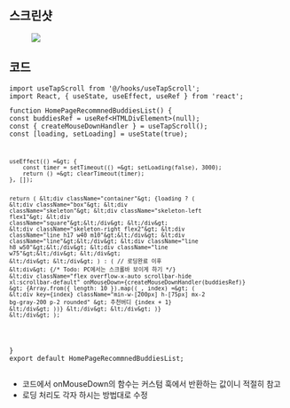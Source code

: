 <h2 data-ke-size="size26">스크린샷</h2>
<p><figure class="imageblock alignCenter" data-ke-mobileStyle="widthOrigin" data-origin-width="2188" data-origin-height="208"><span data-url="https://blog.kakaocdn.net/dn/ceaSPW/btsISNQaXZo/KKBQ7Fp0XbuZrSxT7dE1h1/img.png" data-phocus="https://blog.kakaocdn.net/dn/ceaSPW/btsISNQaXZo/KKBQ7Fp0XbuZrSxT7dE1h1/img.png"><img src="https://blog.kakaocdn.net/dn/ceaSPW/btsISNQaXZo/KKBQ7Fp0XbuZrSxT7dE1h1/img.png" srcset="https://img1.daumcdn.net/thumb/R1280x0/?scode=mtistory2&fname=https%3A%2F%2Fblog.kakaocdn.net%2Fdn%2FceaSPW%2FbtsISNQaXZo%2FKKBQ7Fp0XbuZrSxT7dE1h1%2Fimg.png" onerror="this.onerror=null; this.src='//t1.daumcdn.net/tistory_admin/static/images/no-image-v1.png'; this.srcset='//t1.daumcdn.net/tistory_admin/static/images/no-image-v1.png';" data-origin-width="2188" data-origin-height="208"/></span></figure>
</p>
<h2 data-ke-size="size26">코드</h2>
<pre id="code_1722389850208" class="typescript" data-ke-language="typescript" data-ke-type="codeblock"><code>import useTapScroll from '@/hooks/useTapScroll';
import React, { useState, useEffect, useRef } from 'react';
<p>function HomePageRecommnedBuddiesList() {
const buddiesRef = useRef&lt;HTMLDivElement&gt;(null);
const { createMouseDownHandler } = useTapScroll();
const [loading, setLoading] = useState(true);</p>
<pre><code>useEffect(() =&amp;gt; {
    const timer = setTimeout(() =&amp;gt; setLoading(false), 3000);
    return () =&amp;gt; clearTimeout(timer);
}, []);

return (
    &amp;lt;div className=&quot;container&quot;&amp;gt;
        {loading ? (
            &amp;lt;div className=&quot;box&quot;&amp;gt;
                &amp;lt;div className=&quot;skeleton&quot;&amp;gt;
                    &amp;lt;div className=&quot;skeleton-left flex1&quot;&amp;gt;
                        &amp;lt;div className=&quot;square&quot;&amp;gt;&amp;lt;/div&amp;gt;
                    &amp;lt;/div&amp;gt;
                    &amp;lt;div className=&quot;skeleton-right flex2&quot;&amp;gt;
                        &amp;lt;div className=&quot;line h17 w40 m10&quot;&amp;gt;&amp;lt;/div&amp;gt;
                        &amp;lt;div className=&quot;line&quot;&amp;gt;&amp;lt;/div&amp;gt;
                        &amp;lt;div className=&quot;line h8 w50&quot;&amp;gt;&amp;lt;/div&amp;gt;
                        &amp;lt;div className=&quot;line w75&quot;&amp;gt;&amp;lt;/div&amp;gt;
                    &amp;lt;/div&amp;gt;
                &amp;lt;/div&amp;gt;
            &amp;lt;/div&amp;gt;
        ) : (
            // 로딩완료 이후
            &amp;lt;div&amp;gt;
                {/* Todo: PC에서는 스크롤바 보이게 하기 */}
                &amp;lt;div
                    className=&quot;flex overflow-x-auto scrollbar-hide xl:scrollbar-default&quot;
                    onMouseDown={createMouseDownHandler(buddiesRef)}
                &amp;gt;
                    {Array.from({ length: 10 }).map((_, index) =&amp;gt; (
                        &amp;lt;div
                            key={index}
                            className=&quot;min-w-[200px] h-[75px] mx-2 bg-gray-200 p-2 rounded&quot;
                        &amp;gt;
                            추천버디 {index + 1}
                        &amp;lt;/div&amp;gt;
                    ))}
                &amp;lt;/div&amp;gt;
            &amp;lt;/div&amp;gt;
        )}
    &amp;lt;/div&amp;gt;
);
</code></pre>
<p>}
export default HomePageRecommnedBuddiesList;</code></pre></p>
<ul style="list-style-type: disc;" data-ke-list-type="disc">
<li>코드에서 onMouseDown의 함수는 커스텀 훅에서 반환하는 값이니 적절히 참고</li>
<li>로딩 처리도 각자 하시는 방법대로 수정</li>
</ul>